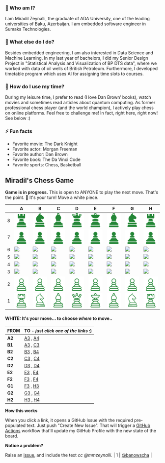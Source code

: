 
### 💬 Who am I?
I am Miradil Zeynalli, the graduate of ADA University, one of the leading universities of Baku, Azerbaijan. I am embedded software engineer in Sumaks Technologies. 

### 🔭 What else do I do?
Besides embedded engineering, I am also interested in Data Science and Machine Learning. In my last year of bachelors, I did my Senior Design Project in "Statistical Analysis and Visualization of BP DTS data", where we worked with data of oil wells of British Petroleum. Furthermore, I developed timetable program which uses AI for assigning time slots to courses.

### 🤔 How do I use my time?
During my leisure time, I prefer to read (I love Dan Brown’ books), watch movies and sometimes read articles about quantum computing. As former professional chess player (and the world champion), I actively play chess on online platforms. Feel free to challenge me! In fact, right here, right now! See below :)

### ⚡ Fun facts
- Favorite movie: The Dark Knight
- Favorite actor: Morgan Freeman
- Favorite author: Dan Brown
- Favorite book: The Da Vinci Code
- Favorite sports: Chess, Basketball

## Miradil's Chess Game

**Game is in progress.** This is open to ANYONE to play the next move. That's the point. :wave:  It's your turn! Move a white piece.

|   | A | B | C | D | E | F | G | H |
| - | - | - | - | - | - | - | - | - |
| 8 | ![](https://raw.githubusercontent.com/mmzeynalli/mmzeynalli/master/chess_images/r.png) | ![](https://raw.githubusercontent.com/mmzeynalli/mmzeynalli/master/chess_images/n.png) | ![](https://raw.githubusercontent.com/mmzeynalli/mmzeynalli/master/chess_images/b.png) | ![](https://raw.githubusercontent.com/mmzeynalli/mmzeynalli/master/chess_images/q.png) | ![](https://raw.githubusercontent.com/mmzeynalli/mmzeynalli/master/chess_images/k.png) | ![](https://raw.githubusercontent.com/mmzeynalli/mmzeynalli/master/chess_images/b.png) | ![](https://raw.githubusercontent.com/mmzeynalli/mmzeynalli/master/chess_images/n.png) | ![](https://raw.githubusercontent.com/mmzeynalli/mmzeynalli/master/chess_images/r.png) |
| 7 | ![](https://raw.githubusercontent.com/mmzeynalli/mmzeynalli/master/chess_images/p.png) | ![](https://raw.githubusercontent.com/mmzeynalli/mmzeynalli/master/chess_images/p.png) | ![](https://raw.githubusercontent.com/mmzeynalli/mmzeynalli/master/chess_images/p.png) | ![](https://raw.githubusercontent.com/mmzeynalli/mmzeynalli/master/chess_images/p.png) | ![](https://raw.githubusercontent.com/mmzeynalli/mmzeynalli/master/chess_images/p.png) | ![](https://raw.githubusercontent.com/mmzeynalli/mmzeynalli/master/chess_images/p.png) | ![](https://raw.githubusercontent.com/mmzeynalli/mmzeynalli/master/chess_images/p.png) | ![](https://raw.githubusercontent.com/mmzeynalli/mmzeynalli/master/chess_images/p.png) |
| 6 | ![](https://raw.githubusercontent.com/mmzeynalli/mmzeynalli/master/chess_images/blank.png) | ![](https://raw.githubusercontent.com/mmzeynalli/mmzeynalli/master/chess_images/blank.png) | ![](https://raw.githubusercontent.com/mmzeynalli/mmzeynalli/master/chess_images/blank.png) | ![](https://raw.githubusercontent.com/mmzeynalli/mmzeynalli/master/chess_images/blank.png) | ![](https://raw.githubusercontent.com/mmzeynalli/mmzeynalli/master/chess_images/blank.png) | ![](https://raw.githubusercontent.com/mmzeynalli/mmzeynalli/master/chess_images/blank.png) | ![](https://raw.githubusercontent.com/mmzeynalli/mmzeynalli/master/chess_images/blank.png) | ![](https://raw.githubusercontent.com/mmzeynalli/mmzeynalli/master/chess_images/blank.png) |
| 5 | ![](https://raw.githubusercontent.com/mmzeynalli/mmzeynalli/master/chess_images/blank.png) | ![](https://raw.githubusercontent.com/mmzeynalli/mmzeynalli/master/chess_images/blank.png) | ![](https://raw.githubusercontent.com/mmzeynalli/mmzeynalli/master/chess_images/blank.png) | ![](https://raw.githubusercontent.com/mmzeynalli/mmzeynalli/master/chess_images/blank.png) | ![](https://raw.githubusercontent.com/mmzeynalli/mmzeynalli/master/chess_images/blank.png) | ![](https://raw.githubusercontent.com/mmzeynalli/mmzeynalli/master/chess_images/blank.png) | ![](https://raw.githubusercontent.com/mmzeynalli/mmzeynalli/master/chess_images/blank.png) | ![](https://raw.githubusercontent.com/mmzeynalli/mmzeynalli/master/chess_images/blank.png) |
| 4 | ![](https://raw.githubusercontent.com/mmzeynalli/mmzeynalli/master/chess_images/blank.png) | ![](https://raw.githubusercontent.com/mmzeynalli/mmzeynalli/master/chess_images/blank.png) | ![](https://raw.githubusercontent.com/mmzeynalli/mmzeynalli/master/chess_images/blank.png) | ![](https://raw.githubusercontent.com/mmzeynalli/mmzeynalli/master/chess_images/blank.png) | ![](https://raw.githubusercontent.com/mmzeynalli/mmzeynalli/master/chess_images/blank.png) | ![](https://raw.githubusercontent.com/mmzeynalli/mmzeynalli/master/chess_images/blank.png) | ![](https://raw.githubusercontent.com/mmzeynalli/mmzeynalli/master/chess_images/blank.png) | ![](https://raw.githubusercontent.com/mmzeynalli/mmzeynalli/master/chess_images/blank.png) |
| 3 | ![](https://raw.githubusercontent.com/mmzeynalli/mmzeynalli/master/chess_images/blank.png) | ![](https://raw.githubusercontent.com/mmzeynalli/mmzeynalli/master/chess_images/blank.png) | ![](https://raw.githubusercontent.com/mmzeynalli/mmzeynalli/master/chess_images/blank.png) | ![](https://raw.githubusercontent.com/mmzeynalli/mmzeynalli/master/chess_images/blank.png) | ![](https://raw.githubusercontent.com/mmzeynalli/mmzeynalli/master/chess_images/blank.png) | ![](https://raw.githubusercontent.com/mmzeynalli/mmzeynalli/master/chess_images/blank.png) | ![](https://raw.githubusercontent.com/mmzeynalli/mmzeynalli/master/chess_images/blank.png) | ![](https://raw.githubusercontent.com/mmzeynalli/mmzeynalli/master/chess_images/blank.png) |
| 2 | ![](https://raw.githubusercontent.com/mmzeynalli/mmzeynalli/master/chess_images/P.png) | ![](https://raw.githubusercontent.com/mmzeynalli/mmzeynalli/master/chess_images/P.png) | ![](https://raw.githubusercontent.com/mmzeynalli/mmzeynalli/master/chess_images/P.png) | ![](https://raw.githubusercontent.com/mmzeynalli/mmzeynalli/master/chess_images/P.png) | ![](https://raw.githubusercontent.com/mmzeynalli/mmzeynalli/master/chess_images/P.png) | ![](https://raw.githubusercontent.com/mmzeynalli/mmzeynalli/master/chess_images/P.png) | ![](https://raw.githubusercontent.com/mmzeynalli/mmzeynalli/master/chess_images/P.png) | ![](https://raw.githubusercontent.com/mmzeynalli/mmzeynalli/master/chess_images/P.png) |
| 1 | ![](https://raw.githubusercontent.com/mmzeynalli/mmzeynalli/master/chess_images/R.png) | ![](https://raw.githubusercontent.com/mmzeynalli/mmzeynalli/master/chess_images/N.png) | ![](https://raw.githubusercontent.com/mmzeynalli/mmzeynalli/master/chess_images/B.png) | ![](https://raw.githubusercontent.com/mmzeynalli/mmzeynalli/master/chess_images/Q.png) | ![](https://raw.githubusercontent.com/mmzeynalli/mmzeynalli/master/chess_images/K.png) | ![](https://raw.githubusercontent.com/mmzeynalli/mmzeynalli/master/chess_images/B.png) | ![](https://raw.githubusercontent.com/mmzeynalli/mmzeynalli/master/chess_images/N.png) | ![](https://raw.githubusercontent.com/mmzeynalli/mmzeynalli/master/chess_images/R.png) |

#### **WHITE:** It's your move... to choose _where_ to move..

| FROM | TO - _just click one of the links_ :) |
| ---- | -- |
| **A2** | [A3](https://github.com/mmzeynalli/mmzeynalli/issues/new?title=chess%7Cmove%7Ca2a3%7C16&body=Just+push+%27Submit+new+issue%27.+You+don%27t+need+to+do+anything+else.) , [A4](https://github.com/mmzeynalli/mmzeynalli/issues/new?title=chess%7Cmove%7Ca2a4%7C16&body=Just+push+%27Submit+new+issue%27.+You+don%27t+need+to+do+anything+else.) |
| **B1** | [A3](https://github.com/mmzeynalli/mmzeynalli/issues/new?title=chess%7Cmove%7Cb1a3%7C16&body=Just+push+%27Submit+new+issue%27.+You+don%27t+need+to+do+anything+else.) , [C3](https://github.com/mmzeynalli/mmzeynalli/issues/new?title=chess%7Cmove%7Cb1c3%7C16&body=Just+push+%27Submit+new+issue%27.+You+don%27t+need+to+do+anything+else.) |
| **B2** | [B3](https://github.com/mmzeynalli/mmzeynalli/issues/new?title=chess%7Cmove%7Cb2b3%7C16&body=Just+push+%27Submit+new+issue%27.+You+don%27t+need+to+do+anything+else.) , [B4](https://github.com/mmzeynalli/mmzeynalli/issues/new?title=chess%7Cmove%7Cb2b4%7C16&body=Just+push+%27Submit+new+issue%27.+You+don%27t+need+to+do+anything+else.) |
| **C2** | [C3](https://github.com/mmzeynalli/mmzeynalli/issues/new?title=chess%7Cmove%7Cc2c3%7C16&body=Just+push+%27Submit+new+issue%27.+You+don%27t+need+to+do+anything+else.) , [C4](https://github.com/mmzeynalli/mmzeynalli/issues/new?title=chess%7Cmove%7Cc2c4%7C16&body=Just+push+%27Submit+new+issue%27.+You+don%27t+need+to+do+anything+else.) |
| **D2** | [D3](https://github.com/mmzeynalli/mmzeynalli/issues/new?title=chess%7Cmove%7Cd2d3%7C16&body=Just+push+%27Submit+new+issue%27.+You+don%27t+need+to+do+anything+else.) , [D4](https://github.com/mmzeynalli/mmzeynalli/issues/new?title=chess%7Cmove%7Cd2d4%7C16&body=Just+push+%27Submit+new+issue%27.+You+don%27t+need+to+do+anything+else.) |
| **E2** | [E3](https://github.com/mmzeynalli/mmzeynalli/issues/new?title=chess%7Cmove%7Ce2e3%7C16&body=Just+push+%27Submit+new+issue%27.+You+don%27t+need+to+do+anything+else.) , [E4](https://github.com/mmzeynalli/mmzeynalli/issues/new?title=chess%7Cmove%7Ce2e4%7C16&body=Just+push+%27Submit+new+issue%27.+You+don%27t+need+to+do+anything+else.) |
| **F2** | [F3](https://github.com/mmzeynalli/mmzeynalli/issues/new?title=chess%7Cmove%7Cf2f3%7C16&body=Just+push+%27Submit+new+issue%27.+You+don%27t+need+to+do+anything+else.) , [F4](https://github.com/mmzeynalli/mmzeynalli/issues/new?title=chess%7Cmove%7Cf2f4%7C16&body=Just+push+%27Submit+new+issue%27.+You+don%27t+need+to+do+anything+else.) |
| **G1** | [F3](https://github.com/mmzeynalli/mmzeynalli/issues/new?title=chess%7Cmove%7Cg1f3%7C16&body=Just+push+%27Submit+new+issue%27.+You+don%27t+need+to+do+anything+else.) , [H3](https://github.com/mmzeynalli/mmzeynalli/issues/new?title=chess%7Cmove%7Cg1h3%7C16&body=Just+push+%27Submit+new+issue%27.+You+don%27t+need+to+do+anything+else.) |
| **G2** | [G3](https://github.com/mmzeynalli/mmzeynalli/issues/new?title=chess%7Cmove%7Cg2g3%7C16&body=Just+push+%27Submit+new+issue%27.+You+don%27t+need+to+do+anything+else.) , [G4](https://github.com/mmzeynalli/mmzeynalli/issues/new?title=chess%7Cmove%7Cg2g4%7C16&body=Just+push+%27Submit+new+issue%27.+You+don%27t+need+to+do+anything+else.) |
| **H2** | [H3](https://github.com/mmzeynalli/mmzeynalli/issues/new?title=chess%7Cmove%7Ch2h3%7C16&body=Just+push+%27Submit+new+issue%27.+You+don%27t+need+to+do+anything+else.) , [H4](https://github.com/mmzeynalli/mmzeynalli/issues/new?title=chess%7Cmove%7Ch2h4%7C16&body=Just+push+%27Submit+new+issue%27.+You+don%27t+need+to+do+anything+else.) |

**How this works**

When you click a link, it opens a GitHub Issue with the required pre-populated text. Just push "Create New Issue". That will trigger a [GitHub Actions](https://github.blog/2020-07-03-github-action-hero-casey-lee/#getting-started-with-github-actions) workflow that'll update my GitHub Profile  with the new state of the board.

**Notice a problem?**

Raise an [issue](https://github.com/mmzeynalli/mmzeynalli/issues), and include the text _cc @mmzeynalli_.
| 1 | [@banowscha](https://github.com/banowscha) |
